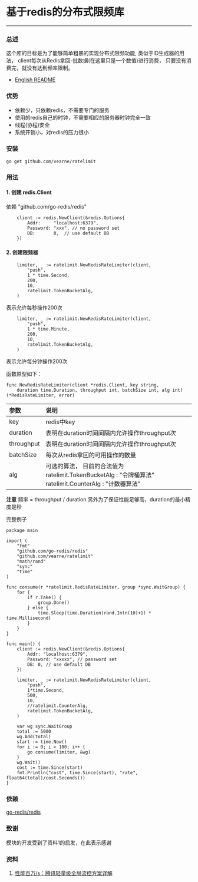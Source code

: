 # 基于redis的分布式限频库

---

### 总述
这个库的目标是为了能够简单粗暴的实现分布式限频功能, 类似于ID生成器的用法，
client每次从Redis拿回-批数据(在这里只是一个数值)进行消费，
只要没有消费完，就没有达到频率限制。

* [English README](https://github.com/vearne/ratelimit/blob/master/README.md)

### 优势
* 依赖少，只依赖redis，不需要专门的服务
* 使用的redis自己的时钟，不需要相应的服务器时钟完全一致
* 线程(协程)安全
* 系统开销小，对redis的压力很小

### 安装
```
go get github.com/vearne/ratelimit
```
### 用法
#### 1. 创建 redis.Client
依赖 "github.com/go-redis/redis"
```
	client := redis.NewClient(&redis.Options{
		Addr:     "localhost:6379",
		Password: "xxx", // no password set
		DB:       0,  // use default DB
	})
```

#### 2. 创建限频器
```
	limiter, _ := ratelimit.NewRedisRateLimiter(client,
		"push",
		1 * time.Second,
		200,
		10,
		ratelimit.TokenBucketAlg,
	)
```
表示允许每秒操作200次
```
	limiter, _ := ratelimit.NewRedisRateLimiter(client,
		"push",
		1 * time.Minute,
		200,
		10,
		ratelimit.TokenBucketAlg,
	)
```
表示允许每分钟操作200次

函数原型如下：
```
func NewRedisRateLimiter(client *redis.Client, key string,
	duration time.Duration, throughput int, batchSize int, alg int) (*RedisRateLimiter, error)
```
|参数|说明|
|:---|:---|
|key|redis中key|
|duration|表明在duration时间间隔内允许操作throughput次|
|throughput|表明在duration时间间隔内允许操作throughput次|
|batchSize|每次从redis拿回的可用操作的数量|
|alg|可选的算法， 目前的合法值为 ratelimit.TokenBucketAlg  : "令牌桶算法" ratelimit.CounterAlg : "计数器算法"|

**注意**
频率 = throughput / duration
另外为了保证性能足够高，duration的最小精度是秒



完整例子
```
package main

import (
	"fmt"
	"github.com/go-redis/redis"
	"github.com/vearne/ratelimit"
	"math/rand"
	"sync"
	"time"
)

func consume(r *ratelimit.RedisRateLimiter, group *sync.WaitGroup) {
	for {
		if r.Take() {
			group.Done()
		} else {
			time.Sleep(time.Duration(rand.Intn(10)+1) * time.Millisecond)
		}
	}
}

func main() {
	client := redis.NewClient(&redis.Options{
		Addr: "localhost:6379",
		Password: "xxxxx", // password set
		DB: 0, // use default DB
	})

	limiter, _ := ratelimit.NewRedisRateLimiter(client,
		"push",
		1*time.Second,
		500,
		10,
		//ratelimit.CounterAlg,
		ratelimit.TokenBucketAlg,
	)

	var wg sync.WaitGroup
	total := 5000
	wg.Add(total)
	start := time.Now()
	for i := 0; i < 100; i++ {
		go consume(limiter, &wg)
	}
	wg.Wait()
	cost := time.Since(start)
	fmt.Println("cost", time.Since(start), "rate", float64(total)/cost.Seconds())
}
```
### 依赖
[go-redis/redis](https://github.com/go-redis/redis)

### 致谢
模块的开发受到了资料1的启发，在此表示感谢



### 资料
1. [性能百万/s：腾讯轻量级全局流控方案详解](http://wetest.qq.com/lab/view/320.html)





